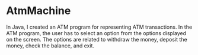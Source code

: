 # AtmMachine
In Java, I created an ATM program for representing ATM transactions. In the ATM program, the user has to select an option from the options displayed on the screen. The options are related to withdraw the money, deposit the money, check the balance, and exit.
